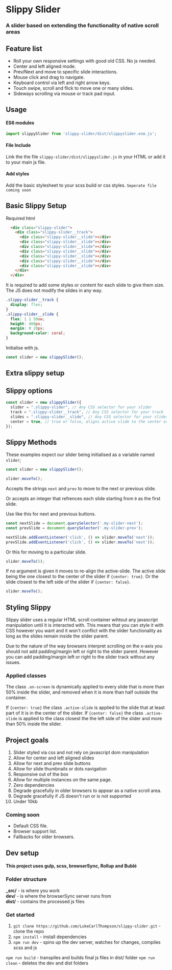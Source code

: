 # Slippy Slider
### A slider based on extending the functionality of native scroll areas

## Feature list
- Roll your own responsive settings with good old CSS. No js needed.
- Center and left aligned mode.
- Prev/Next and move to specific slide interactions.
- Mouse click and drag to navigate. 
- Keyboard control via left and right arrow keys.
- Touch swipe, scroll and flick to move one or many slides.
- Sideways scrolling via mouse or track pad input.

## Usage
#### ES6 modules
```javascript
import slippySlider from 'slippy-slider/dist/slippyslider.esm.js';
```

#### File Include
Link the the file `slippy-slider/dist/slippyslider.js` in your HTML or add it to your main js file.

#### Add styles
Add the basic stylesheet to your scss build or css styles.
```` Seperate file coming soon ````

## Basic Slippy Setup
Required html
````html
  <div class="slippy-slider">
    <div class="slippy-slider__track">
      <div class="slippy-slider__slide"></div>
      <div class="slippy-slider__slide"></div>
      <div class="slippy-slider__slide"></div>
      <div class="slippy-slider__slide"></div>
      <div class="slippy-slider__slide"></div>
      <div class="slippy-slider__slide"></div>
      <div class="slippy-slider__slide"></div>
    </div>
  </div>
````

It is required to add some styles or content for each slide to give them size. The JS does not modify the slides in any way.
````css
.slippy-slider__track {
  display: flex;
}
.slippy-slider__slide {
  flex: 1 1 50vw;
  height: 400px;
  margin: 0 20px;
  background-color: coral;
}
````

Initialise with js.
````javascript
const slider = new slippySlider();
````

## Extra slippy setup

## Slippy options
````javascript
const slider = new slippySlider({
  slider = ".slippy-slider", // Any CSS selector for your slider
  track = ".slippy-slider__track", // Any CSS selector for your track
  slides = ".slippy-slider__slide", // Any CSS selector for your slides
  center = true, // true or false, aligns active slide to the center or left side of the slider
});
````

## Slippy Methods
These examples expect our slider being initialised as a variable named `slider`;
````javascript
const slider = new slippySlider();
````

````javascript
slider.moveTo();
````


Accepts the strings `next` and `prev` to move to the next or previous slide.

Or accepts an integer that refrences each slide starting from `0` as the first slide.

Use like this for next and previous buttons.
````javascript
const nextSlide = document.querySelector('.my-slider-next');
const prevSlide = document.querySelector('.my-slider-prev');

nextSlide.addEventListener('click', () => slider.moveTo('next'));
prevSlide.addEventListener('click', () => slider.moveTo('next'));
````

Or this for moving to a particular slide.
````javascript
slider.moveTo(5);
````

If no argument is given it moves to re-align the active-slide.
The active slide being the one closest to the center of the slider if `{center: true}`.
Or the slide closest to the left side of the slider if `{center: false}`.
````javascript
slider.moveTo();
````

## Styling Slippy
Slippy slider uses a regular HTML scroll container wihtout any javascript manipulation until it is interacted with. This means that you can style it with CSS however you want and it won't conflict with the slider functionality as long as the slides remain inside the slider parent.

Due to the nature of the way browsers interpret scrolling on the x-axis you should not add padding/margin left or right to the slider parent. However you can add padding/margin left or right to the slider track without any issues.

### Applied classes
The class `.on-screen` is dynamically applied to every slide that is more than 50% inside the slider, and removed when it is more than half outside the container.

If `{center: true}` the class `.active-slide` is applied to the slide that at least part of it is in the center of the slider. If `{center: false}` the class `.active-slide` is applied to the class closest the the left side of the slider and more than 50% inside the slider.


## Project goals
  1. Slider styled via css and not rely on javascript dom manipulation
  2. Allow for center and left aligned slides
  3. Allow for next and prev slide buttons
  4. Allow for slide thumbnails or dots navigation
  5. Responsive out of the box
  6. Allow for multiple instances on the same page.
  7. Zero dependencies
  8. Degrade gracefully in older browsers to appear as a native scroll area.
  9. Degrade gracefully if JS doesn't run or is not supported
  10. Under 10kb


  ### Coming soon
  - Default CSS file.
  - Browser support list.
  - Fallbacks for older browsers.



## Dev setup  
#### This project uses gulp, scss, browserSync, Rollup and Bublé

### Folder structure
**_src/** - is where you work  
**dev/** - is where the browserSync server runs from  
**dist/** - contains the processed js files 

### Get started
1. `git clone https://github.com/LukeCarlThompson/slippy-slider.git` - clone the repo
2. `npm install` - install dependencies
3. `npm run dev` - spins up the dev server, watches for changes, compiles scss and js

`npm run build` - transpiles and builds final js files in dist/ folder
`npm run clean` - deletes the dev and dist folders
